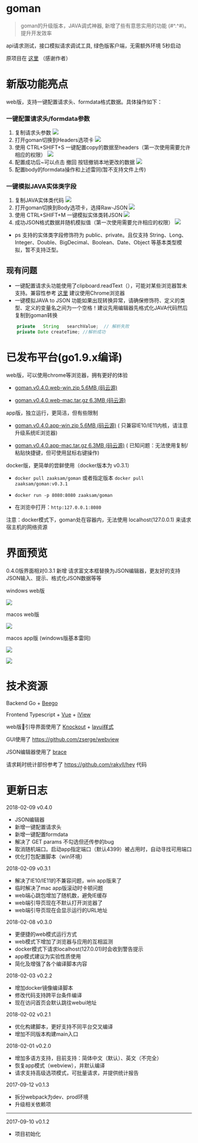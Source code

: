 # goman

> goman的升级版本，JAVA调式神器, 新增了些有意思实用的功能 (#^.^#)。提升开发效率

api请求测试，接口模拟请求调试工具, 绿色版客户端，无需额外环境 5秒启动

原项目在 [这里](https://github.com/zaaksam/goman) （感谢作者）

# 新版功能亮点
web版，支持一键配置请求头、formdata格式数据。具体操作如下：

### 一键配置请求头/formdata参数

1. 复制请求头参数
   ![](https://s3.ax1x.com/2020/12/30/rL5nDx.png)
2. 打开goman切换到Headers选项卡
   ![](https://s3.ax1x.com/2020/12/30/rL5MVK.png)
3. 使用 CTRL+SHIFT+S 一键配置copy的数据至headers（第一次使用需要允许相应的权限）
   ![](https://s3.ax1x.com/2020/12/30/rL5mK1.png)
4. 配置成功后~可以点击 撤回 按钮撤销本地更改的数据
   ![](https://s3.ax1x.com/2020/12/30/rL5mK1.png)
5. 配置body的formdata操作和上述雷同(暂不支持文件上传)

### 一键模拟JAVA实体类字段

1. 复制JAVA实体类代码
   ![](https://s3.ax1x.com/2020/12/30/rLqtfK.png)
2. 打开goman切换到Body选项卡，选择Raw-JSON
   ![](https://s3.ax1x.com/2020/12/30/rL7JFf.png)
3. 使用 CTRL+SHIFT+M 一键模拟实体类转JSON
   ![](https://s3.ax1x.com/2020/12/30/rL7JFf.png)
4. 成功JSON格式数据并随机模拟值（第一次使用需要允许相应的权限）
   ![](https://s3.ax1x.com/2020/12/30/rLHi9S.png)

- ps 支持的实体类字段修饰符为 public、private。且仅支持 String、Long、Integer、Double、BigDecimal、Boolean、Date、Object 等基本类型模拟，暂不支持泛型。

## 现有问题

- 一键配置请求头功能使用了clipboard.readText（），可能对某些浏览器暂未支持。兼容性参考 [这里](https://developer.mozilla.org/zh-CN/docs/Web/API/Navigator/clipboard) 建议使用Chrome浏览器
- 一键模拟JAVA to JSON 功能如果出现转换异常，请确保修饰符、定义的类型、定义的变量名之间为一个空格！建议先用编辑器先格式化JAVA代码然后复制到goman转换

```java
    private   String   searchValue;  // 解析失败
    private Date createTime; //解析成功
```

# 已发布平台(go1.9.x编译)

web版，可以使用chrome等浏览器，拥有更好的体验

* [goman.v0.4.0.web-win.zip 5.6MB (码云源)](https://gitee.com/zaaksam/goman/attach_files/download?i=118490&u=http%3A%2F%2Ffiles.git.oschina.net%2Fgroup1%2FM00%2F02%2FEC%2FPaAvDFp9iZKAHvm2AFTbbtJOODU736.zip%3Ftoken%3D822e526d3d00d61d831e6936f529d229%26ts%3D1518178278%26attname%3Dgoman.v0.3.1.web-win.zip)

* [goman.v0.4.0.web-mac.tar.gz 6.3MB (码云源)](https://gitee.com/zaaksam/goman/attach_files/download?i=118488&u=http%3A%2F%2Ffiles.git.oschina.net%2Fgroup1%2FM00%2F02%2FEC%2FPaAvDFp9iViAXR8bAGBUYVeP_KU9498.gz%3Ftoken%3Df6573982e125cf28a7e290649818f681%26ts%3D1518178278%26attname%3Dgoman.v0.3.1.web-mac.tar.gz)

app版，独立运行，更简洁，但有些限制

* [goman.v0.4.0.app-win.zip 5.6MB (码云源)](https://gitee.com/zaaksam/goman/attach_files/download?i=118489&u=http%3A%2F%2Ffiles.git.oschina.net%2Fgroup1%2FM00%2F02%2FEC%2FPaAvDFp9iXWAXIDEAFTbaAOyE3Q426.zip%3Ftoken%3Dba1ea69e48a52ca5758cfae63dc173e0%26ts%3D1518178278%26attname%3Dgoman.v0.3.1.app-win.zip) (
  只兼容IE10/IE11内核，请注意升级系统IE浏览器)

* [goman.v0.4.0.app-mac.tar.gz 6.3MB (码云源)](https://gitee.com/zaaksam/goman/attach_files/download?i=118487&u=http%3A%2F%2Ffiles.git.oschina.net%2Fgroup1%2FM00%2F02%2FEC%2FPaAvDFp9iTyAHI4wAGBVuIHKabg0398.gz%3Ftoken%3D3cbf01e6f4af228fbaa9531fea5a8fe0%26ts%3D1518178278%26attname%3Dgoman.v0.3.1.app-mac.tar.gz) (
  已知问题：无法使用复制/粘贴快捷键，但可使用鼠标右键操作)

docker版，更简单的尝鲜使用（docker版本为 v0.3.1）

* `docker pull zaaksam/goman` 或者指定版本 `docker pull zaaksam/goman:v0.3.1`

* `docker run -p 8080:8080 zaaksam/goman`

* 在浏览中打开：`http:127.0.0.1:8080`

注意：docker模式下，goman处在容器内，无法使用 localhost(127.0.0.1) 来请求宿主机的网络资源

# 界面预览

0.4.0版界面相对0.3.1 新增 请求富文本框替换为JSON编辑器，更友好的支持JSON输入、提示、格式化JSON数据等等

windows web版

![](https://static.oschina.net/uploads/img/201802/08120715_zvnn.jpg)

macos web版

![](https://static.oschina.net/uploads/img/201802/08120750_hnI4.jpg)

macos app版 (windows版基本雷同)

![](https://static.oschina.net/uploads/img/201802/08120826_tMsb.jpg)

![](https://static.oschina.net/uploads/img/201802/08120851_rVD1.jpg)

# 技术资源

Backend Go + [Beego](https://github.com/astaxie/beego)

Frontend Typescript + [Vue](https://cn.vuejs.org) + [iView](https://www.iviewui.com)

web版引导界面使用了 [Knockout](http://knockoutjs.com/) + [layui样式](http://www.layui.com)

GUI使用了 https://github.com/zserge/webview

JSON编辑器使用了 [brace](https://www.npmjs.com/package/brace)

请求耗时统计部份参考了 https://github.com/rakyll/hey 代码

# 更新日志

2018-02-09 v0.4.0

* JSON编辑器
* 新增一键配置请求头
* 新增一键配置formdata
* 解决了 GET params 不勾选但还传参的bug
* 取消随机端口。启动app指定端口（默认4399）被占用时，自动寻找可用端口
* 优化打包配置脚本（win环境）

2018-02-09 v0.3.1

* 解决了IE10/IE11的不兼容问题，win app版来了
* 临时解决了mac app版滚动时卡顿问题
* web端心跳包增加了随机数，避免IE缓存
* web端引导页现在不默认打开浏览器了
* web端引导页现在会显示运行的URL地址

2018-02-08 v0.3.0

* 更便捷的web模式运行方式
* web模式下增加了浏览器与应用的互相监测
* docker模式下请求localhost(127.0.01)时会收到警告提示
* app模式建议为实验性质使用
* 简化及增强了各个编译脚本内容

2018-02-03 v0.2.2

* 增加docker镜像编译脚本
* 修改代码支持跨平台条件编译
* 现在访问首页会默认跳往webui地址

2018-02-02 v0.2.1

* 优化构建脚本，更好支持不同平台交叉编译
* 增加不同版本构建main入口

2018-02-01 v0.2.0

* 增加多语方支持，目前支持：简体中文（默认）、英文（不完全）
* 恢复app模式（webview），并默认编译
* 请求支持高级选项模式，可批量请求，并提供统计报告

2017-09-12 v0.1.3

* 拆分webpack为dev、prod环境
* 升级相关依赖项

---

2017-09-10 v0.1.2

* 项目初始化